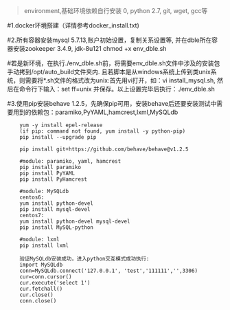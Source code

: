 > environment,基础环境依赖自行安装
0, python 2.7, git, wget, gcc等

#1.docker环境搭建（详情参考docker_install.txt)

#2.所有容器安装mysql 5.7.13,账户初始设置，复制关系设置等, 并在dble所在容器安装zookeeper 3.4.9, jdk-8u121
  chmod +x env_dble.sh
  
  #若是新环境，在执行./env_dble.sh前，将需要env_dble.sh文件中涉及的安装包手动拷到/opt/auto_build文件夹内.
  且若脚本是从windows系统上传到类unix系统，则需要将*.sh文件的格式改为unix:首先用vi打开，如：vi install_mysql.sh,
  然后在命令行下输入：set ff=unix 并保存。以上设置完毕后执行：./env_dble.sh

#3.使用pip安装behave 1.2.5，先确保pip可用，安装behave后还要安装测试中需要用到的依赖包：paramiko,PyYAML,hamcrest,lxml,MySQLdb
```
    yum -y install epel-release
    (if pip: command not found, yum install -y python-pip)
    pip install --upgrade pip

    pip install git+https://github.com/behave/behave@v1.2.5

    #module: paramiko, yaml, hamcrest
    pip install paramiko
    pip install PyYAML
    pip install PyHamcrest

    #module: MySQLdb
    centos6:
    yum install python-devel
    pip install mysql-devel
    centos7:
    yum install python-devel mysql-devel
    pip install MySQL-python

    #module: lxml
    pip install lxml

    验证MySQLdb安装成功，进入python交互模式成功执行:
    import MySQLdb
    conn=MySQLdb.connect('127.0.0.1', 'test','111111','',3306)
    cur=conn.cursor()
    cur.execute('select 1')
    cur.fetchall()
    cur.close()
    conn.close()
```